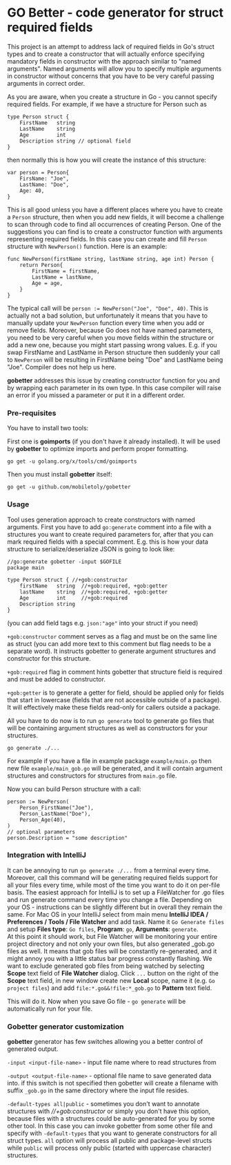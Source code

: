 # GO Better - code generator for struct required fields

This project is an attempt to address lack of required fields in Go's struct types and to create a constructor that
will actually enforce specifying mandatory fields in constructor with the approach similar to "named arguments".
Named arguments will allow you to specify multiple arguments in constructor without concerns that you have to be
very careful passing arguments in correct order.

As you are aware, when you create a structure in Go - you cannot specify required fields. For example, if we have
a structure for Person such as

```
type Person struct {
	FirstName   string
	LastName    string
	Age         int
	Description string // optional field
}
```

then normally this is how you will create the instance of this structure:

```
var person = Person{
    FirsName: "Joe",
    LastName: "Doe",
    Age: 40,
}
```

This is all good unless you have a different places where you have to create a `Person` structure, then when you
add new fields, it will become a challenge to scan through code to find all occurrences of creating Person. One of
the suggestions you can find is to create a constructor function with arguments representing required fields.
In this case you can create and fill `Person` structure with `NewPerson()` function. Here is an example:

```
func NewPerson(firstName string, lastName string, age int) Person {
    return Person{
        FirstName = firstName,
        LastName = lastName,
        Age = age,
    }
}
```

The typical call will be `person := NewPerson("Joe", "Doe", 40)`.
This is actually not a bad solution, but unfortunately it means that you have to manually update your `NewPerson`
function every time when you add or remove fields. Moreover, because Go does not have named parameters, you
need to be very careful when you move fields within the structure or add a new one, because you might start
passing wrong values. E.g. if you swap FirstName and LastName in Person structure then suddenly your call to `NewPerson` 
will be resulting in FirstName being "Doe" and LastName being "Joe". Compiler does not help us here.

**gobetter** addresses this issue by creating constructor function for you and by wrapping each parameter in its own
type. In this case compiler will raise an error if you missed a parameter or put it in a different order. 

### Pre-requisites

You have to install two tools:

First one is **goimports** (if you don't have it already installed). It will be used by **gobetter** to optimize
imports and perform proper formatting.

```shell
go get -u golang.org/x/tools/cmd/goimports
```

Then you must install **gobetter** itself:

```shell
go get -u github.com/mobiletoly/gobetter
```

### Usage

Tool uses generation approach to create constructors with named arguments. First you have to add `go:generate` comment
into a file with a structures you want to create  required parameters for, after that you can mark required fields
with a special comment. E.g. this is how your data structure to serialize/deserialize JSON is going to look like:

```
//go:generate gobetter -input $GOFILE
package main

type Person struct { //+gob:constructor
	firstName   string  //+gob:required, +gob:getter
	lastName    string  //+gob:required, +gob:getter
	Age         int     //+gob:required
	Description string
}
```

(you can add field tags e.g. `json:"age"` into your struct if you need)

`+gob:constructor` comment serves as a flag and must be on the same line as struct (you can add more text to this
comment but flag needs to be a separate word). It instructs gobetter to generate argument structures and constructor
for this structure. 

`+gob:required` flag in comment hints gobetter that structure field is required and must be added to constructor.

`+gob:getter` is to generate a getter for field, should be applied only for fields that start in lowercase (fields
that are not accessible outside of a package). It will effectively make these fields read-only for callers outside
a package.

All you have to do now is to run `go generate` tool to generate go files that will be containing argument structures
as well as constructors for your structures.

```shell
go generate ./...
```

For example if you have a file in example package `example/main.go` then new file `example/main_gob.go` will be
generated, and it will contain argument structures and constructors for structures from `main.go` file.

Now you can build Person structure with a call:

```
person := NewPerson(
    Person_FirstName("Joe"),
    Person_LastName("Doe"),
    Person_Age(40),
)
// optional parameters
person.Description = "some description"
```

### Integration with IntelliJ

It can be annoying to run `go generate ./...` from a terminal every time. Moreover, call this command will be generating
required fields support for all your files every time, while most of the time you want to do it on per-file basis.
The easiest approach for IntelliJ is to set up a FileWatcher for .go files and run generate command every time you
change a file. Depending on your OS - instructions can be slightly different but in overall they remain the same.
For Mac OS in your IntelliJ select from main menu **IntelliJ IDEA / Preferences / Tools / File Watcher** and add
<custom> task. Name it `Go Generate files` and setup **Files type**: `Go files`, **Program**: `go`,
**Arguments**: `generate`.<br>
At this point it should work, but File Watcher will be monitoring your entire project directory and not only your own
files, but also generated _gob.go files as well. It means that gob files will be constantly re-generated, and it might
annoy you with a little status bar progress constantly flashing. We want to exclude generated gob files from being
watched by selecting **Scope** text field of **File Watcher** dialog. Click `...` button on the right of the **Scope**
text field, in new window create new **Local** scope, name it (e.g. `Go project files`) and add
`file:*.go&&!file:*_gob.go` to **Pattern** text field.

This will do it. Now when you save Go file - `go generate` will be automatically run for your file.

### Gobetter generator customization

**gobetter** generator has few switches allowing you a better control of generated output.

`-input <input-file-name>` - input file name where to read structures from

`-output <output-file-name>` - optional file name to save generated data into. if this switch is not specified
then gobetter will create a filename with suffix `_gob.go` in the same directory where the input file resides.

`-default-types all|public` - sometimes you don't want to annotate structures with *//+gob:constructor* or simply
you don't have this option, because files with a structures could be auto-generated for you by some other tool.
In this case you can invoke gobetter from some other file and specify with `-default-types` that you want to
generate constructors for all struct types. `all` option will process all public and package-level structs while
`public` will process only public (started with uppercase character) structures.
